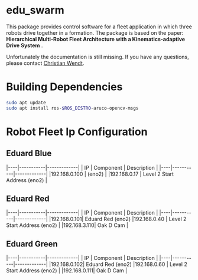 # edu_swarm

This package provides control software for a fleet application in which three robots drive together in a formation. The package is based on the paper: **Hierarchical Multi-Robot Fleet Architecture with a
Kinematics-adaptive Drive System** .

Unfortunately the documentation is still missing. If you have any questions, please contact [Christian Wendt](mailto:christian.wendt@eduart-robotik.com).

# Building Dependencies

```bash
sudo apt update
sudo apt install ros-$ROS_DISTRO-aruco-opencv-msgs
```


# Robot Fleet Ip Configuration

## Eduard Blue

|----|-----------|-------------|
| IP | Component | Description |
|----|-----------|-------------|
|192.168.0.100 | (eno2) |
|192.168.0.17 | Level 2 Start Address (eno2) |

## Eduard Red

|----|-----------|-------------|
| IP | Component | Description |
|----|-----------|-------------|
|192.168.0.101| Eduard Red (eno2)
|192.168.0.40 | Level 2 Start Address (eno2) |
|192.168.3.110| Oak D Cam |

## Eduard Green

|----|-----------|-------------|
| IP | Component | Description |
|----|-----------|-------------|
|192.168.0.102| Eduard Red (eno2)
|192.168.0.60 | Level 2 Start Address (eno2) |
|192.168.0.111| Oak D Cam |

